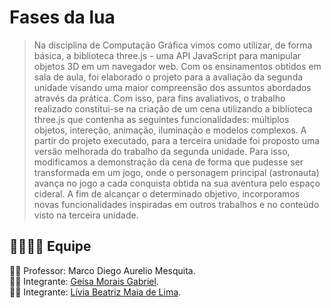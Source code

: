 # Fases da lua
> Na disciplina de Computação Gráfica vimos como utilizar, de forma básica, a biblioteca three.js - uma API JavaScript para manipular objetos 3D em um navegador web. Com os ensinamentos obtidos em sala de aula, foi elaborado o projeto para a avaliação da segunda unidade visando uma maior compreensão dos assuntos abordados através da prática. Com isso, para fins avaliativos, o trabalho realizado constitui-se na criação de um cena utilizando a biblioteca three.js que contenha as seguintes funcionalidades: múltiplos objetos, intereção, animação, iluminação e modelos complexos.
> A partir do projeto executado, para a terceira unidade foi proposto uma versão melhorada do trabalho da segunda unidade. Para isso, modificamos a demonstração da cena de forma que pudesse ser transformada em um jogo, onde o personagem principal (astronauta) avança no jogo a cada conquista obtida na sua aventura pelo espaço cideral. A fim de alcançar o determinado objetivo, incorporamos novas funcionalidades inspiradas em outros trabalhos e no conteúdo visto na terceira unidade.

## :family_man_woman_girl_boy: Equipe
:man_teacher: Professor: Marco Diego Aurelio Mesquita. </br>
:woman_student: Integrante: [Geísa Morais Gabriel](https://github.com/Geisa-mg). </br>
:woman_student: Integrante: [Lívia Beatriz Maia de Lima](https://github.com/liviabeatrizml). </br>
